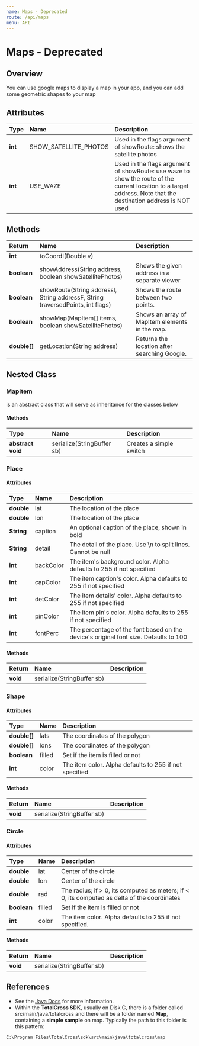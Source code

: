 ```yaml
---
name: Maps - Deprecated
route: /api/maps
menu: API
---
```


# Maps - Deprecated

## Overview

You can use google maps to display a map in your app, and you can add some geometric shapes to your map

## Attributes

| Type    | Name                  | Description                                                                                                                                                    |
| :------ | :-------------------- | :------------------------------------------------------------------------------------------------------------------------------------------------------------- |
| **int** | SHOW_SATELLITE_PHOTOS | Used in the flags argument of showRoute: shows the satellite photos                                                                                            |
| **int** | USE_WAZE              | Used in the flags argument of showRoute: use waze to show the route of the current location to a target address. Note that the destination address is NOT used |

## Methods

| Return         | Name                                                                             | Description                                    |
| :------------- | :------------------------------------------------------------------------------- | :--------------------------------------------- |
| **int**        | toCoordI\(Double v\)                                                             |                                                |
| **boolean**    | showAddress\(String address, boolean showSatellitePhotos\)                       | Shows the given address in a separate viewer   |
| **boolean**    | showRoute\(String addressI, String addressF, String traversedPoints, int flags\) | Shows the route between two points.            |
| **boolean**    | showMap\(MapItem\[\] items, boolean showSatellitePhotos\)                        | Shows an array of MapItem elements in the map. |
| **double\[\]** | getLocation\(String address\)                                                    | Returns the location after searching Google.   |

## Nested Class

### MapItem

is an abstract class that will serve as inheritance for the classes below

#### Methods

| Type              | Name                         | Description             |
| :---------------- | :--------------------------- | :---------------------- |
| **abstract void** | serialize\(StringBuffer sb\) | Creates a simple switch |

### Place

#### Attributes

| Type       | Name      | Description                                                                          |
| :--------- | :-------- | :----------------------------------------------------------------------------------- |
| **double** | lat       | The location of the place                                                            |
| **double** | lon       | The location of the place                                                            |
| **String** | caption   | An optional caption of the place, shown in bold                                      |
| **String** | detail    | The detail of the place. Use \n to split lines. Cannot be null                       |
| **int**    | backColor | The item's background color. Alpha defaults to 255 if not specified                  |
| **int**    | capColor  | The item caption's color. Alpha defaults to 255 if not specified                     |
| **int**    | detColor  | The item details' color. Alpha defaults to 255 if not specified                      |
| **int**    | pinColor  | The item pin's color. Alpha defaults to 255 if not specified                         |
| **int**    | fontPerc  | The percentage of the font based on the device's original font size. Defaults to 100 |

#### Methods

| Return   | Name                         | Description |
| :------- | :--------------------------- | :---------- |
| **void** | serialize\(StringBuffer sb\) |             |

### Shape

#### Attributes

| Type           | Name   | Description                                            |
| :------------- | :----- | :----------------------------------------------------- |
| **double\[\]** | lats   | The coordinates of the polygon                         |
| **double\[\]** | lons   | The coordinates of the polygon                         |
| **boolean**    | filled | Set if the item is filled or not                       |
| **int**        | color  | The item color. Alpha defaults to 255 if not specified |

#### Methods

| Return   | Name                         | Description |
| :------- | :--------------------------- | :---------- |
| **void** | serialize\(StringBuffer sb\) |             |

### Circle

#### Attributes

| Type        | Name   | Description                                                                                        |
| :---------- | :----- | :------------------------------------------------------------------------------------------------- |
| **double**  | lat    | Center of the circle                                                                               |
| **double**  | lon    | Center of the circle                                                                               |
| **double**  | rad    | The radius; if &gt; 0, its computed as meters; if &lt; 0, its computed as delta of the coordinates |
| **boolean** | filled | Set if the item is filled or not                                                                   |
| **int**     | color  | The item color. Alpha defaults to 255 if not specified.                                            |

#### Methods

| Return   | Name                         | Description |
| :------- | :--------------------------- | :---------- |
| **void** | serialize\(StringBuffer sb\) |             |

## **References**

- See the [Java Docs](https://rs.totalcross.com/doc/totalcross/map/GoogleMaps.html) for more information.
- Within the **TotalCross SDK**, usually on Disk C, there is a folder called src/main/java/totalcross and there will be a folder named **Map**, containing a **simple sample** on map. Typically the path to this folder is this pattern:

```text
C:\Program Files\TotalCross\sdk\src\main\java\totalcross\map
```
